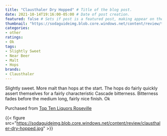 ```yaml
---
title: "Clausthaler Dry Hopped" # Title of the blog post.
date: 2021-10-14T19:16:00-05:00 # Date of post creation.
featured: false # Sets if post is a featured post, making appear on the home page side bar.
thumbnail: "https://sodaguideimg.blob.core.windows.net/content/review/thumbs/clausthaler-dry-hopped.jpg" # Sets thumbnail image appearing inside card on homepage.
categories:
- other
ratings:
- Ok
tags:
- Slightly Sweet
- Near Beer
- Malt
- Hops
brands:
- Clausthaler
---
```


Slightly sweet. More malt than hops at the start. The hops do fairly quickly assert themselves for a fairly characteristic Cascade bitterness. Bitterness fades before the medium long, fairly nice finish. Ok

Purchased from [Top Ten Liquors Roseville](https://toptenliquors.com)

{{< figure src="https://sodaguideimg.blob.core.windows.net/content/review/clausthaler-dry-hopped.jpg" >}}